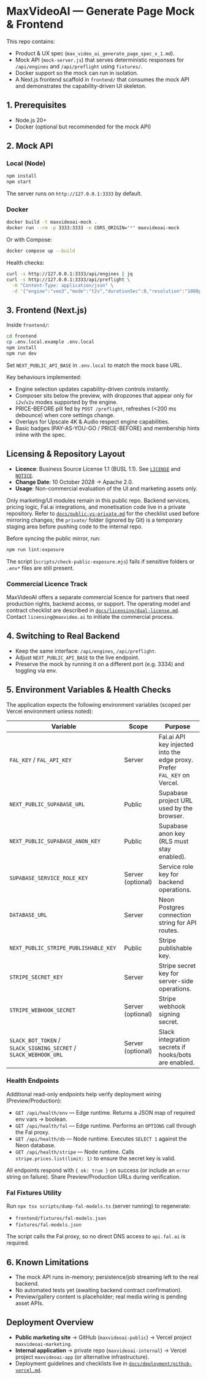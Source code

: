 # MaxVideoAI — Generate Page Mock & Frontend

This repo contains:

- Product & UX spec (`max_video_ai_generate_page_spec_v_1.md`).
- Mock API (`mock-server.js`) that serves deterministic responses for `/api/engines` and `/api/preflight` using `fixtures/`.
- Docker support so the mock can run in isolation.
- A Next.js frontend scaffold in `frontend/` that consumes the mock API and demonstrates the capability-driven UI skeleton.

## 1. Prerequisites

- Node.js 20+
- Docker (optional but recommended for the mock API)

## 2. Mock API

### Local (Node)

```bash
npm install
npm start
```

The server runs on `http://127.0.0.1:3333` by default.

### Docker

```bash
docker build -t maxvideoai-mock .
docker run --rm -p 3333:3333 -e CORS_ORIGIN="*" maxvideoai-mock
```

Or with Compose:

```bash
docker compose up --build
```

Health checks:

```bash
curl -s http://127.0.0.1:3333/api/engines | jq
curl -s http://127.0.0.1:3333/api/preflight \
  -H "Content-Type: application/json" \
  -d '{"engine":"veo3","mode":"t2v","durationSec":8,"resolution":"1080p","aspectRatio":"16:9","fps":24,"addons":{"upscale4k":false,"audio":true},"user":{"memberTier":"Plus"}}' | jq
```

## 3. Frontend (Next.js)

Inside `frontend/`:

```bash
cd frontend
cp .env.local.example .env.local
npm install
npm run dev
```

Set `NEXT_PUBLIC_API_BASE` in `.env.local` to match the mock base URL.

Key behaviours implemented:

- Engine selection updates capability-driven controls instantly.
- Composer sits below the preview, with dropzones that appear only for `i2v`/`v2v` modes supported by the engine.
- PRICE-BEFORE pill fed by `POST /preflight`, refreshes (<200 ms debounce) when core settings change.
- Overlays for Upscale 4K & Audio respect engine capabilities.
- Basic badges (PAY-AS-YOU-GO / PRICE-BEFORE) and membership hints inline with the spec.

## Licensing & Repository Layout

- **Licence**: Business Source License 1.1 (BUSL 1.1). See [`LICENSE`](LICENSE) and [`NOTICE`](NOTICE).  
- **Change Date**: 10 October 2028 → Apache 2.0.  
- **Usage**: Non-commercial evaluation of the UI and marketing assets only.

Only marketing/UI modules remain in this public repo. Backend services, pricing logic, Fal.ai integrations, and monetisation code live in a private repository. Refer to [`docs/public-vs-private.md`](docs/public-vs-private.md) for the checklist used before mirroring changes; the `private/` folder (ignored by Git) is a temporary staging area before pushing code to the internal repo.

Before syncing the public mirror, run:

```bash
npm run lint:exposure
```

The script (`scripts/check-public-exposure.mjs`) fails if sensitive folders or `.env*` files are still present.

### Commercial Licence Track

MaxVideoAI offers a separate commercial licence for partners that need production rights, backend access, or support. The operating model and contract checklist are described in [`docs/licensing/dual-license.md`](docs/licensing/dual-license.md).  
Contact `licensing@maxvideo.ai` to initiate the commercial process.

## 4. Switching to Real Backend

- Keep the same interface: `/api/engines`, `/api/preflight`.
- Adjust `NEXT_PUBLIC_API_BASE` to the live endpoint.
- Preserve the mock by running it on a different port (e.g. 3334) and toggling via env.

## 5. Environment Variables & Health Checks

The application expects the following environment variables (scoped per Vercel environment unless noted):

| Variable | Scope | Purpose |
| --- | --- | --- |
| `FAL_KEY` / `FAL_API_KEY` | Server | Fal.ai API key injected into the edge proxy. Prefer `FAL_KEY` on Vercel. |
| `NEXT_PUBLIC_SUPABASE_URL` | Public | Supabase project URL used by the browser. |
| `NEXT_PUBLIC_SUPABASE_ANON_KEY` | Public | Supabase anon key (RLS must stay enabled). |
| `SUPABASE_SERVICE_ROLE_KEY` | Server (optional) | Service role key for backend operations. |
| `DATABASE_URL` | Server | Neon Postgres connection string for API routes. |
| `NEXT_PUBLIC_STRIPE_PUBLISHABLE_KEY` | Public | Stripe publishable key. |
| `STRIPE_SECRET_KEY` | Server | Stripe secret key for server-side operations. |
| `STRIPE_WEBHOOK_SECRET` | Server (optional) | Stripe webhook signing secret. |
| `SLACK_BOT_TOKEN` / `SLACK_SIGNING_SECRET` / `SLACK_WEBHOOK_URL` | Server (optional) | Slack integration secrets if hooks/bots are enabled. |

### Health Endpoints

Additional read-only endpoints help verify deployment wiring (Preview/Production):

- `GET /api/health/env` — Edge runtime. Returns a JSON map of required env vars → boolean.
- `GET /api/health/fal` — Edge runtime. Performs an `OPTIONS` call through the Fal proxy.
- `GET /api/health/db` — Node runtime. Executes `SELECT 1` against the Neon database.
- `GET /api/health/stripe` — Node runtime. Calls `stripe.prices.list(limit: 1)` to ensure the secret key is valid.

All endpoints respond with `{ ok: true }` on success (or include an `error` string on failure). Share Preview/Production URLs during verification.

### Fal Fixtures Utility

Run `npx tsx scripts/dump-fal-models.ts` (server running) to regenerate:

- `frontend/fixtures/fal-models.json`
- `fixtures/fal-models.json`

The script calls the Fal proxy, so no direct DNS access to `api.fal.ai` is required.

## 6. Known Limitations

- The mock API runs in-memory; persistence/job streaming left to the real backend.
- No automated tests yet (awaiting backend contract confirmation).
- Preview/gallery content is placeholder; real media wiring is pending asset APIs.

## Deployment Overview

- **Public marketing site** → GitHub (`maxvideoai-public`) → Vercel project `maxvideoai-marketing`.  
- **Internal application** → private repo (`maxvideoai-internal`) → Vercel project `maxvideoai-app` (or alternative infrastructure).  
- Deployment guidelines and checklists live in [`docs/deployment/github-vercel.md`](docs/deployment/github-vercel.md).
